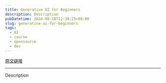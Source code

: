 ```yaml
---
title: Generative AI for Beginners
description: Description
pubDatetime: 2024-08-18T12:38:25+08:00
slug: generative-ai-for-beginners
tags: 
  - AI
  - course
  - opensource
  - dev
---
```


[原文链接](https://microsoft.github.io/generative-ai-for-beginners/#/translations/cn/)

---

Description

